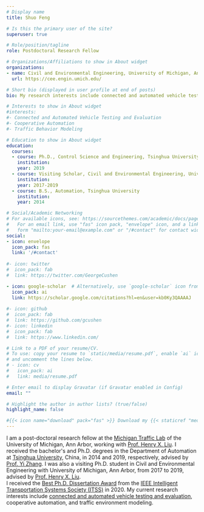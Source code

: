 ```yaml
---
# Display name
title: Shuo Feng

# Is this the primary user of the site?
superuser: true

# Role/position/tagline
role: Postdoctoral Research Fellow

# Organizations/Affiliations to show in About widget
organizations:
- name: Civil and Environmental Engineering, University of Michigan, Ann Arbor
  url: https://cee.engin.umich.edu/

# Short bio (displayed in user profile at end of posts)
bio: My research interests include connected and automated vehicle testing and evaluation, cooperative automation, and traffic behavior modeling.

# Interests to show in About widget
#interests:
#- Connected and Automated Vehicle Testing and Evaluation
#- Cooperative Automation
#- Traffic Behavior Modeling

# Education to show in About widget
education:
  courses:
  - course: Ph.D., Control Science and Engineering, Tsinghua University
    institution: 
    year: 2019
  - course: Visiting Scholar, Civil and Environmental Engineering, University of Michigan, Ann Arbor
    institution: 
    year: 2017-2019
  - course: B.S., Automation, Tsinghua University
    institution: 
    year: 2014

# Social/Academic Networking
# For available icons, see: https://sourcethemes.com/academic/docs/page-builder/#icons
#   For an email link, use "fas" icon pack, "envelope" icon, and a link in the
#   form "mailto:your-email@example.com" or "/#contact" for contact widget.
social:
- icon: envelope
  icon_pack: fas
  link: '/#contact'
  
#- icon: twitter
#  icon_pack: fab
#  link: https://twitter.com/GeorgeCushen

- icon: google-scholar  # Alternatively, use `google-scholar` icon from `ai` icon pack
  icon_pack: ai
  link: https://scholar.google.com/citations?hl=en&user=kb0Ky3QAAAAJ
  
#- icon: github
#  icon_pack: fab
#  link: https://github.com/gcushen
#- icon: linkedin
#  icon_pack: fab
#  link: https://www.linkedin.com/

# Link to a PDF of your resume/CV.
# To use: copy your resume to `static/media/resume.pdf`, enable `ai` icons in `params.toml`, 
# and uncomment the lines below.
# - icon: cv
#   icon_pack: ai
#   link: media/resume.pdf

# Enter email to display Gravatar (if Gravatar enabled in Config)
email: ""

# Highlight the author in author lists? (true/false)
highlight_name: false

#{{< icon name="download" pack="fas" >}} Download my {{< staticref "media/demo_resume.pdf" "newtab" >}}resumé{{< /staticref >}}.
---
```


I am a post-doctoral research fellow at the [Michigan Traffic Lab](https://traffic.engin.umich.edu/) of the University of Michigan, Ann Arbor, working with [Prof. Henry X. Liu](https://traffic.engin.umich.edu/). 
I received the bachelor's and Ph.D. degrees in the Department of Automation at [Tsinghua University](https://www.tsinghua.edu.cn/), China, in 2014 and 2019, respectively, advised by [Prof. Yi Zhang](http://www.au.tsinghua.edu.cn/info/1084/1701.htm). 
I was also a visiting Ph.D. student in Civil and Environmental Engineering with University of Michigan, Ann Arbor, from 2017 to 2019, advised by [Prof. Henry X. Liu](https://traffic.engin.umich.edu/).	
I received the [Best Ph.D. Dissertation Award](https://cee.engin.umich.edu/stories/shuo-feng-wins-second-prize-for-ieee-intelligent-transportation-systems-societys-best-phd-dissertation-award/) from the [IEEE Intelligent Transportation Systems Society (ITSS)](https://www.ieee-itss.org/awards-best-dissertation) in 2020. 
My current research interests include [connected and automated vehicle testing and evaluation](https://traffic.engin.umich.edu/research/automated-vehicle-system-testing-and-evaluation), cooperative automation, and traffic environment modeling.
